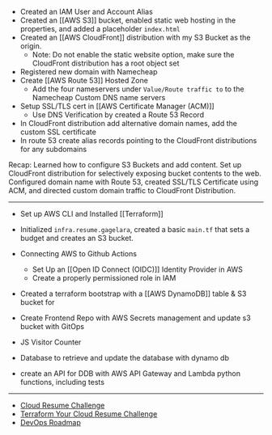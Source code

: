 - Created an IAM User and Account Alias
- Created an [[AWS S3]] bucket, enabled static web hosting in the properties, and added a placeholder `index.html`
- Created an [[AWS CloudFront]] distribution with my S3 Bucket as the origin. 
	- Note: Do not enable the static website option, make sure the CloudFront distribution has a root object set 
- Registered new domain with Namecheap
- Create [[AWS Route 53]] Hosted Zone
	- Add the four nameservers under `Value/Route traffic to` to the Namecheap Custom DNS name servers
- Setup SSL/TLS cert in [[AWS Certificate Manager (ACM)]] 
	- Use DNS Verification by created a Route 53 Record
- In CloudFront distribution add alternative domain names, add the custom SSL certificate
- In route 53 create alias records pointing to the CloudFront distributions for any subdomains

Recap: Learned how to configure S3 Buckets and add content. Set up CloudFront distribution for selectively exposing bucket contents to the web. Configured domain name with Route 53, created SSL/TLS Certificate using ACM, and directed custom domain traffic to CloudFront Distribution. 

---

- Set up AWS CLI and Installed [[Terraform]] 
- Initialized `infra.resume.gagelara`, created a basic `main.tf` that sets a budget and creates an S3 bucket. 
- Connecting AWS to Github Actions
	- Set Up an [[Open ID Connect (OIDC)]] Identity Provider in AWS
	- Create a properly permissioned role in IAM
- Created a terraform bootstrap with a [[AWS DynamoDB]] table & S3 bucket for 


- Create Frontend Repo with AWS Secrets management and update s3 bucket with GitOps


- JS Visitor Counter
- Database to retrieve and update the database with dynamo db
- create an API for DDB with AWS API Gateway and Lambda python functions, including tests


---
- [Cloud Resume Challenge](https://cloudresumechallenge.dev/docs/the-challenge/aws/)
- [Terraform Your Cloud Resume Challenge](https://cloudresumechallenge.dev/docs/extensions/terraform-getting-started/)
- [DevOps Roadmap](https://roadmap.sh/devops)

